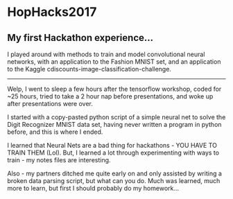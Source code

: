 # HopHacks2017
My first Hackathon experience...
------
I played around with methods to train and model convolutional neural networks, 
with an application to the Fashion MNIST set, and an application to the Kaggle 
cdiscounts-image-classification-challenge.

-----

Welp, I went to sleep a few hours after the tensorflow workshop, coded for ~25 hours, tried to take a 2 hour nap before
presentations, and woke up after presentations were over.

I started with a copy-pasted python script of a simple neural net to solve the Digit Recognizer MNIST data set,
having never written a program in python before, and this is where I ended.

I learned that Neural Nets are a bad thing for hackathons - YOU HAVE TO TRAIN THEM (Lol).
But, I learned a lot through experimenting with ways to train - my notes files are interesting.

Also - my partners ditched me quite early on and only assisted by writing a broken data parsing script,
but what can you do. Much was learned, much more to learn, but first I should probably do my homework...
